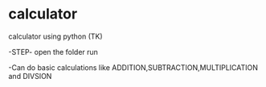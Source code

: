 # calculator
calculator using python (TK)

-STEP-
    open the folder 
    run 
    
-Can do basic calculations like ADDITION,SUBTRACTION,MULTIPLICATION and DIVSION
    
